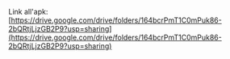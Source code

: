 Link all'apk: [https://drive.google.com/drive/folders/164bcrPmT1C0mPuk86-2bQRtjLjzGB2P9?usp=sharing](https://drive.google.com/drive/folders/164bcrPmT1C0mPuk86-2bQRtjLjzGB2P9?usp=sharing)
